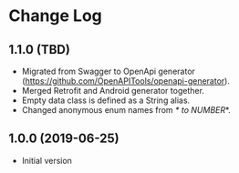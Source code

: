 Change Log
==========

## 1.1.0 (TBD)
- Migrated from Swagger to OpenApi generator (https://github.com/OpenAPITools/openapi-generator).
- Merged Retrofit and Android generator together.
- Empty data class is defined as a String alias.
- Changed anonymous enum names from _* to NUMBER_*.

## 1.0.0 (2019-06-25)
- Initial version